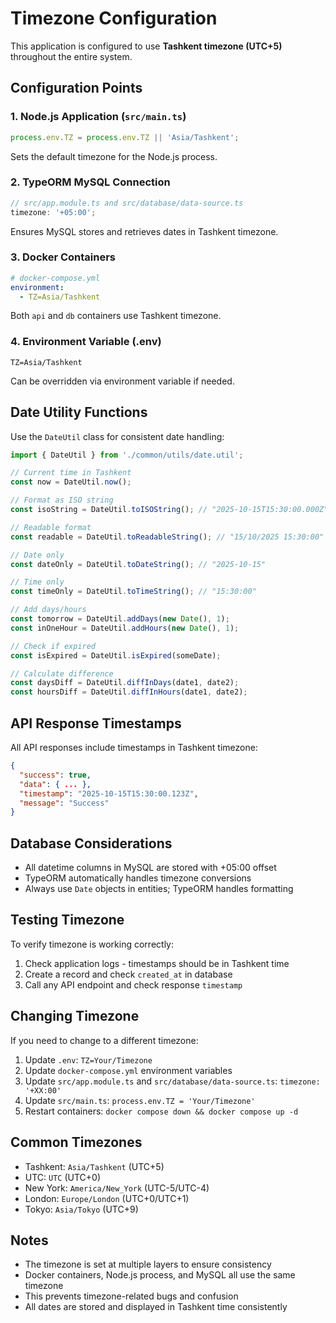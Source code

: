 # Timezone Configuration

This application is configured to use **Tashkent timezone (UTC+5)** throughout the entire system.

## Configuration Points

### 1. Node.js Application (`src/main.ts`)

```typescript
process.env.TZ = process.env.TZ || 'Asia/Tashkent';
```

Sets the default timezone for the Node.js process.

### 2. TypeORM MySQL Connection

```typescript
// src/app.module.ts and src/database/data-source.ts
timezone: '+05:00';
```

Ensures MySQL stores and retrieves dates in Tashkent timezone.

### 3. Docker Containers

```yaml
# docker-compose.yml
environment:
  - TZ=Asia/Tashkent
```

Both `api` and `db` containers use Tashkent timezone.

### 4. Environment Variable (.env)

```env
TZ=Asia/Tashkent
```

Can be overridden via environment variable if needed.

## Date Utility Functions

Use the `DateUtil` class for consistent date handling:

```typescript
import { DateUtil } from './common/utils/date.util';

// Current time in Tashkent
const now = DateUtil.now();

// Format as ISO string
const isoString = DateUtil.toISOString(); // "2025-10-15T15:30:00.000Z"

// Readable format
const readable = DateUtil.toReadableString(); // "15/10/2025 15:30:00"

// Date only
const dateOnly = DateUtil.toDateString(); // "2025-10-15"

// Time only
const timeOnly = DateUtil.toTimeString(); // "15:30:00"

// Add days/hours
const tomorrow = DateUtil.addDays(new Date(), 1);
const inOneHour = DateUtil.addHours(new Date(), 1);

// Check if expired
const isExpired = DateUtil.isExpired(someDate);

// Calculate difference
const daysDiff = DateUtil.diffInDays(date1, date2);
const hoursDiff = DateUtil.diffInHours(date1, date2);
```

## API Response Timestamps

All API responses include timestamps in Tashkent timezone:

```json
{
  "success": true,
  "data": { ... },
  "timestamp": "2025-10-15T15:30:00.123Z",
  "message": "Success"
}
```

## Database Considerations

- All datetime columns in MySQL are stored with +05:00 offset
- TypeORM automatically handles timezone conversions
- Always use `Date` objects in entities; TypeORM handles formatting

## Testing Timezone

To verify timezone is working correctly:

1. Check application logs - timestamps should be in Tashkent time
2. Create a record and check `created_at` in database
3. Call any API endpoint and check response `timestamp`

## Changing Timezone

If you need to change to a different timezone:

1. Update `.env`: `TZ=Your/Timezone`
2. Update `docker-compose.yml` environment variables
3. Update `src/app.module.ts` and `src/database/data-source.ts`: `timezone: '+XX:00'`
4. Update `src/main.ts`: `process.env.TZ = 'Your/Timezone'`
5. Restart containers: `docker compose down && docker compose up -d`

## Common Timezones

- Tashkent: `Asia/Tashkent` (UTC+5)
- UTC: `UTC` (UTC+0)
- New York: `America/New_York` (UTC-5/UTC-4)
- London: `Europe/London` (UTC+0/UTC+1)
- Tokyo: `Asia/Tokyo` (UTC+9)

## Notes

- The timezone is set at multiple layers to ensure consistency
- Docker containers, Node.js process, and MySQL all use the same timezone
- This prevents timezone-related bugs and confusion
- All dates are stored and displayed in Tashkent time consistently

